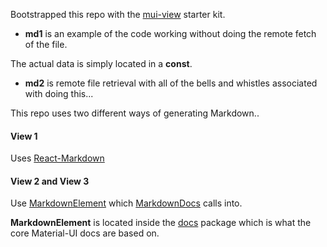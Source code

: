 
Bootstrapped this repo with the
[mui-view](https://github.com/stormasm/mui-view) starter kit.

* **md1** is an example of the code working without doing the remote fetch of the file.

The actual data is simply located in a **const**.

* **md2** is remote file retrieval with all of the bells and whistles associated with doing this...

This repo uses two different ways of generating Markdown..

#### View 1

Uses
[React-Markdown](https://github.com/rexxars/react-markdown)

#### View 2 and View 3

Use
[MarkdownElement](https://github.com/mui-org/material-ui/tree/master/packages/material-ui-docs/src/MarkdownElement)
which
[MarkdownDocs](https://github.com/mui-org/material-ui/blob/master/docs/src/modules/components/MarkdownDocs.js)
calls into.

**MarkdownElement** is located inside the
[docs](https://github.com/mui-org/material-ui/tree/master/packages/material-ui-docs#material-uidocs) package
which is what the core Material-UI docs are based on.

